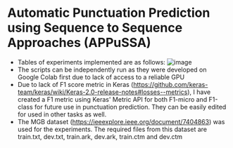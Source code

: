 # Automatic Punctuation Prediction using Sequence to Sequence Approaches (APPuSSA)

* Tables of experiments implemented are as follows:
![image](https://user-images.githubusercontent.com/43485111/116096065-89825200-a6db-11eb-8741-c44dfcf7889e.png)
* The scripts can be independently run as they were developed on Google Colab first due to lack of access to a reliable GPU
* Due to lack of F1 score metric in Keras (https://github.com/keras-team/keras/wiki/Keras-2.0-release-notes#losses--metrics), I have created a F1 metric using Keras' Metric API for both F1-micro and F1-class for future use in punctuation prediction. They can be easily edited for used in other tasks as well.
* The MGB dataset (https://ieeexplore.ieee.org/document/7404863) was used for the experiments. The required files from this dataset are train.txt, dev.txt, train.ark, dev.ark, train.ctm and dev.ctm

